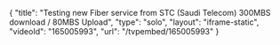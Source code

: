 {
    "title": "Testing new Fiber service from STC (Saudi Telecom) 300MBS download \/ 80MBS Upload",
    "type": "solo",
    "layout": "iframe-static",
    "videoId": "165005993",
    "url": "\/tvpembed\/165005993"
}